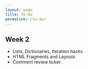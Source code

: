 ```yaml
---
layout: page
title: To-Do
permalink: /to-do/
---
```


## Week 2
- Lists, Dictionaries, Iteration hacks
- HTML Fragments and Layouts 
- Comment review ticket